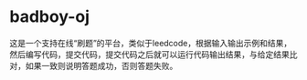 # badboy-oj
这是一个支持在线“刷题”的平台，类似于leedcode，根据输入输出示例和结果，然后编写代码，提交代码，提交代码之后就可以运行代码输出结果，与给定结果比对，如果一致则说明答题成功，否则答题失败。
